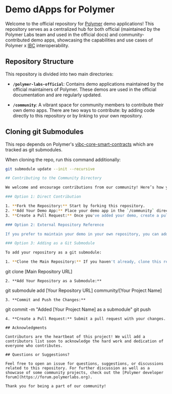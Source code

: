 # Demo dApps for Polymer

Welcome to the official repository for [Polymer](https://polymerlabs.org) demo applications! This repository serves as a centralized hub for both official (maintained by the Polymer Labs team and used in the official docs) and community-contributed demo apps, showcasing the capabilities and use cases of Polymer x [IBC](https://ibcprotocol.dev) interoperability.

## Repository Structure

This repository is divided into two main directories:

- **`/polymer-labs-official`**: Contains demo applications maintained by the official maintainers of Polymer. These demos are used in the official documentation and are regularly updated.

- **`/community`**: A vibrant space for community members to contribute their own demo apps. There are two ways to contribute: by adding code directly to this repository or by linking to your own repository.

## Cloning git Submodules

This repo depends on Polymer's [vibc-core-smart-contracts](https://github.com/open-ibc/vibc-core-smart-contracts) which are tracked as git submodules.

When cloning the repo, run this command additionally:
```bash
git submodule update --init --recursive

## Contributing to the Community Directory

We welcome and encourage contributions from our community! Here’s how you can contribute:

### Option 1: Direct Contribution

1. **Fork the Repository:** Start by forking this repository.
2. **Add Your Demo App:** Place your demo app in the `/community` directory (separate directory for your project).
3. **Create a Pull Request:** Once you've added your demo, create a pull request to the main repository with a detailed description of your app.

### Option 2: External Repository Reference

If you prefer to maintain your demo in your own repository, you can add a reference to it in the **`explore-apps.md`** file you'll find in the `/community`. This contains curated list of community projects. It includes references to projects maintained in the `/community` directory and links to external repositories.

### Option 3: Adding as a Git Submodule

To add your repository as a git submodule:

1. **Clone the Main Repository:** If you haven't already, clone this repository:
   ```
   git clone [Main Repository URL]
   ```
2. **Add Your Repository as a Submodule:**
   ```
   git submodule add [Your Repository URL] community/[Your Project Name]
   ```
3. **Commit and Push the Changes:**
   ```
   git commit -m "Added [Your Project Name] as a submodule"
   git push
   ```
4. **Create a Pull Request:** Submit a pull request with your changes.

## Acknowledgments

Contributors are the heartbeat of this project! We will add a contributors list soon to acknowledge the hard work and dedication of everyone who contributes.

## Questions or Suggestions?

Feel free to open an issue for questions, suggestions, or discussions related to this repository. For further discussion as well as a showcase of some community projects, check out the [Polymer developer forum](https://forum.polymerlabs.org).

Thank you for being a part of our community!

